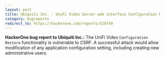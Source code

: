 ```yaml
---
layout: post
title: Ubiquiti Inc. - UniFi Video Server web interface Configuration Restore CSRF leading to full application compromise
category: bugreports
redirect_to: https://hackerone.com/reports/329749
---
```


**HackerOne bug report to Ubiquiti Inc.:** The UniFi Video `Configuration Restore` functionality is vulnerable to CSRF. A successful attack would allow modification of any application configuration setting, including creating new administrative users.
